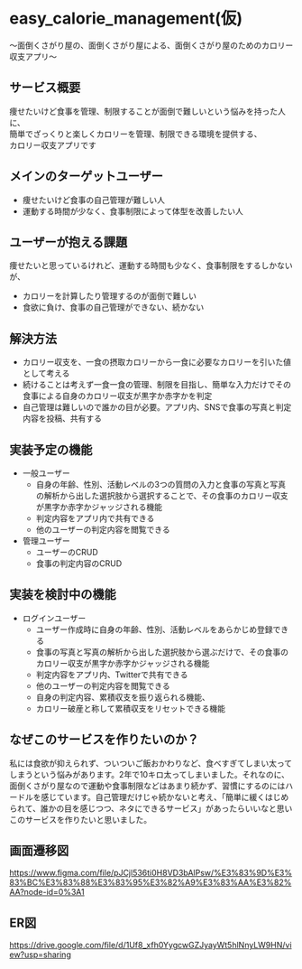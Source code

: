 # easy_calorie_management(仮)
〜面倒くさがり屋の、面倒くさがり屋による、面倒くさがり屋のためのカロリー収支アプリ〜

## サービス概要
痩せたいけど食事を管理、制限することが面倒で難しいという悩みを持った人に、  
簡単でざっくりと楽しくカロリーを管理、制限できる環境を提供する、  
カロリー収支アプリです  
## メインのターゲットユーザー
* 痩せたいけど食事の自己管理が難しい人 
* 運動する時間が少なく、食事制限によって体型を改善したい人
## ユーザーが抱える課題
痩せたいと思っているけれど、運動する時間も少なく、食事制限をするしかないが、
* カロリーを計算したり管理するのが面倒で難しい
* 食欲に負け、食事の自己管理ができない、続かない
## 解決方法
* カロリー収支を、一食の摂取カロリーから一食に必要なカロリーを引いた値として考える
* 続けることは考えず一食一食の管理、制限を目指し、簡単な入力だけでその食事による自身のカロリー収支が黒字か赤字かを判定
* 自己管理は難しいので誰かの目が必要。アプリ内、SNSで食事の写真と判定内容を投稿、共有する
## 実装予定の機能
* 一般ユーザー
    * 自身の年齢、性別、活動レベルの3つの質問の入力と食事の写真と写真の解析から出した選択肢から選択することで、その食事のカロリー収支が黒字か赤字かジャッジされる機能
    * 判定内容をアプリ内で共有できる
    * 他のユーザーの判定内容を閲覧できる
* 管理ユーザー
    * ユーザーのCRUD
    * 食事の判定内容のCRUD
## 実装を検討中の機能
* ログインユーザー
    * ユーザー作成時に自身の年齢、性別、活動レベルをあらかじめ登録できる
    * 食事の写真と写真の解析から出した選択肢から選ぶだけで、その食事のカロリー収支が黒字か赤字かジャッジされる機能
    * 判定内容をアプリ内、Twitterで共有できる
    * 他のユーザーの判定内容を閲覧できる
    * 自身の判定内容、累積収支を振り返られる機能、
    * カロリー破産と称して累積収支をリセットできる機能

## なぜこのサービスを作りたいのか？
私には食欲が抑えられず、ついついご飯おかわりなど、食べすぎてしまい太ってしまうという悩みがあります。2年で10キロ太ってしまいました。それなのに、面倒くさがり屋なので運動や食事制限などはあまり続かず、習慣にするのにはハードルを感じています。自己管理だけじゃ続かないと考え、「簡単に緩くはじめられて、誰かの目を感じつつ、ネタにできるサービス」があったらいいなと思いこのサービスを作りたいと思いました。

## 画面遷移図
https://www.figma.com/file/pJCjl536ti0H8VD3bAlPsw/%E3%83%9D%E3%83%BC%E3%83%88%E3%83%95%E3%82%A9%E3%83%AA%E3%82%AA?node-id=0%3A1

## ER図
https://drive.google.com/file/d/1Uf8_xfh0YygcwGZJyayWt5hlNnyLW9HN/view?usp=sharing
